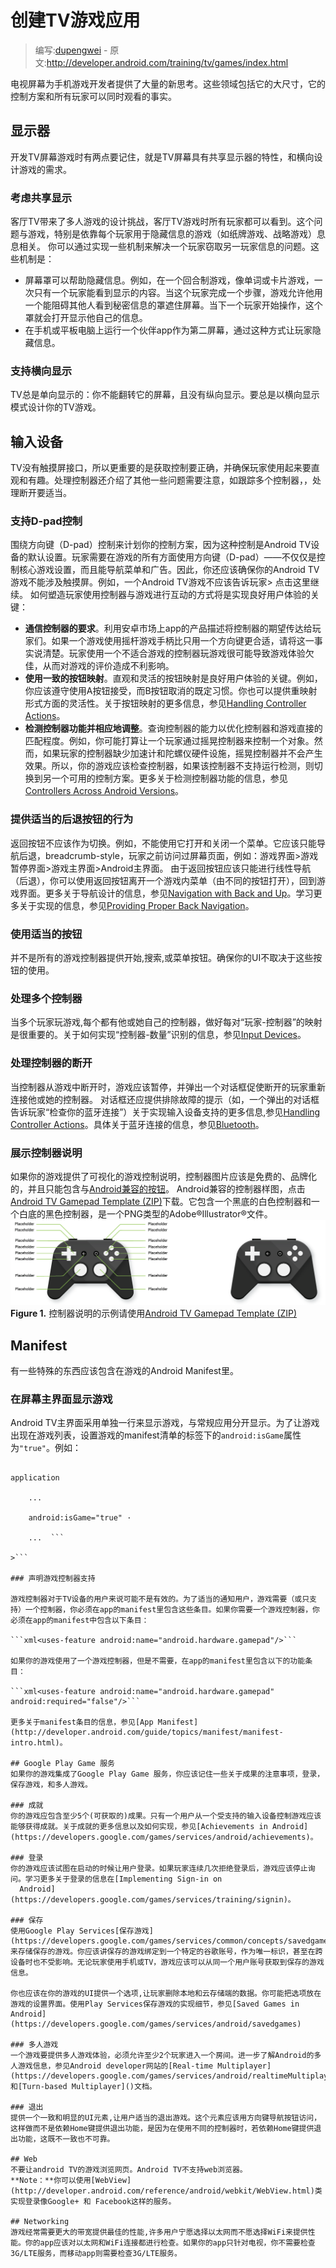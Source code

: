 # 创建TV游戏应用

> 编写:[dupengwei](https://github.com/dupengwei) - 原文:http://developer.android.com/training/tv/games/index.html

电视屏幕为手机游戏开发者提供了大量的新思考。这些领域包括它的大尺寸，它的控制方案和所有玩家可以同时观看的事实。
## 显示器
开发TV屏幕游戏时有两点要记住，就是TV屏幕具有共享显示器的特性，和横向设计游戏的需求。
### 考虑共享显示
客厅TV带来了多人游戏的设计挑战，客厅TV游戏时所有玩家都可以看到。这个问题与游戏，特别是依靠每个玩家用于隐藏信息的游戏（如纸牌游戏、战略游戏）息息相关。
你可以通过实现一些机制来解决一个玩家窃取另一玩家信息的问题。这些机制是：

- 屏幕罩可以帮助隐藏信息。例如，在一个回合制游戏，像单词或卡片游戏，一次只有一个玩家能看到显示的内容。当这个玩家完成一个步骤，游戏允许他用一个能阻碍其他人看到秘密信息的罩遮住屏幕。当下一个玩家开始操作，这个罩就会打开显示他自己的信息。
- 在手机或平板电脑上运行一个伙伴app作为第二屏幕，通过这种方式让玩家隐藏信息。

### 支持横向显示
TV总是单向显示的：你不能翻转它的屏幕，且没有纵向显示。要总是以横向显示模式设计你的TV游戏。

## 输入设备
TV没有触摸屏接口，所以更重要的是获取控制要正确，并确保玩家使用起来要直观和有趣。处理控制器还介绍了其他一些问题需要注意，如跟踪多个控制器，，处理断开要适当。

### 支持D-pad控制
围绕方向键（D-pad）控制来计划你的控制方案，因为这种控制是Android TV设备的默认设置。玩家需要在游戏的所有方面使用方向键（D-pad）——不仅仅是控制核心游戏设置，而且能导航菜单和广告。因此，你还应该确保你的Android TV游戏不能涉及触摸屏。例如，一个Android TV游戏不应该告诉玩家> 点击这里继续。
如何塑造玩家使用控制器与游戏进行互动的方式将是实现良好用户体验的关键：
- **通信控制器的要求**。利用安卓市场上app的产品描述将控制器的期望传达给玩家们。如果一个游戏使用摇杆游戏手柄比只用一个方向键更合适，请将这一事实说清楚。玩家使用一个不适合游戏的控制器玩游戏很可能导致游戏体验欠佳，从而对游戏的评价造成不利影响。
- **使用一致的按钮映射**。直观和灵活的按钮映射是良好用户体验的关键。例如，你应该遵守使用A按钮接受，而B按钮取消的既定习惯。你也可以提供重映射形式方面的灵活性。关于按钮映射的更多信息，参见[Handling
    Controller Actions](http://developer.android.com/training/game-controllers/controller-input.html)。
- **检测控制器功能并相应地调整**。查询控制器的能力以优化控制器和游戏直接的匹配程度。例如，你可能打算让一个玩家通过摇晃控制器来控制一个对象。然而，如果玩家的控制器缺少加速计和陀螺仪硬件设施，摇晃控制器并不会产生效果。所以，你的游戏应该检查控制器，如果该控制器不支持运行检测，则切换到另一个可用的控制方案。更多关于检测控制器功能的信息，参见[Controllers Across Android Versions](http://developer.android.com/training/game-controllers/compatibility.html)。

### 提供适当的后退按钮的行为
返回按钮不应该作为切换。例如，不能使用它打开和关闭一个菜单。它应该只能导航后退，breadcrumb-style，玩家之前访问过屏幕页面，例如：游戏界面>游戏暂停界面>游戏主界面>Android主界面。
由于返回按钮应该只能进行线性导航（后退），你可以使用返回按钮离开一个游戏内菜单（由不同的按钮打开），回到游戏界面。更多关于导航设计的信息，参见[Navigation with Back and Up](http://developer.android.com/design/patterns/navigation.html)。学习更多关于实现的信息，参见[Providing Proper Back Navigation](http://developer.android.com/training/implementing-navigation/temporal.html)。

### 使用适当的按钮
并不是所有的游戏控制器提供开始,搜索,或菜单按钮。确保你的UI不取决于这些按钮的使用。

### 处理多个控制器
当多个玩家玩游戏,每个都有他或她自己的控制器，做好每对“玩家-控制器”的映射是很重要的。关于如何实现“控制器-数量”识别的信息，参见[Input
  Devices](http://developer.android.com/reference/android/view/InputDevice.html#getControllerNumber)。
  
### 处理控制器的断开
当控制器从游戏中断开时，游戏应该暂停，并弹出一个对话框促使断开的玩家重新连接他或她的控制器。
对话框还应提供排除故障的提示（如，一个弹出的对话框告诉玩家“检查你的蓝牙连接”）关于实现输入设备支持的更多信息,参见[Handling Controller
  Actions](http://developer.android.com/training/game-controllers/controller-input.html)。具体关于蓝牙连接的信息，参见[Bluetooth](http://developer.android.com/guide/topics/connectivity/bluetooth.html)。
  
### 展示控制器说明
如果你的游戏提供了可视化的游戏控制说明，控制器图片应该是免费的、品牌化的，并且只能包含与[Android兼容的按钮](http://developer.android.com/training/game-controllers/controller-input.html#button)。
Android兼容的控制器样图，点击[Android TV Gamepad Template (ZIP)](http://storage.googleapis.com/androiddevelopers/design/android_tv_gamepad_template-2014-10.zip)下载。它包含一个黑底的白色控制器和一个白底的黑色控制器，是一个PNG类型的Adobe®Illustrator®文件。
![game-controller-buttons_2x](game-controller-buttons_2x.png)
**Figure 1.** 控制器说明的示例请使用[Android TV Gamepad Template (ZIP)](http://storage.googleapis.com/androiddevelopers/design/android_tv_gamepad_template-2014-10.zip)


## Manifest
有一些特殊的东西应该包含在游戏的Android Manifest里。
### 在屏幕主界面显示游戏
Android TV主界面采用单独一行来显示游戏，与常规应用分开显示。为了让游戏出现在游戏列表，设置游戏的manifest清单的<application>标签下的`android:isGame`属性为`"true"`。例如：

```xml<

application

	...   
	
	android:isGame="true" ·
	
	...  ```
	
>```

### 声明游戏控制器支持

游戏控制器对于TV设备的用户来说可能不是有效的。为了适当的通知用户，游戏需要（或只支持）一个控制器，你必须在app的manifest里包含这些条目。如果你需要一个游戏控制器，你必须在app的manifest中包含以下条目：

```xml<uses-feature android:name="android.hardware.gamepad"/>```

如果你的游戏使用了一个游戏控制器，但是不需要，在app的manifest里包含以下的功能条目：

```xml<uses-feature android:name="android.hardware.gamepad" android:required="false"/>```

更多关于manifest条目的信息，参见[App Manifest](http://developer.android.com/guide/topics/manifest/manifest-intro.html)。

## Google Play Game 服务
如果你的游戏集成了Google Play Game 服务，你应该记住一些关于成果的注意事项，登录，保存游戏，和多人游戏。

### 成就
你的游戏应包含至少5个(可获取的)成果。只有一个用户从一个受支持的输入设备控制游戏应该能够获得成就。关于成就的更多信息以及如何实现，参见[Achievements in Android](https://developers.google.com/games/services/android/achievements)。

### 登录
你的游戏应该试图在启动的时候让用户登录。如果玩家连续几次拒绝登录后，游戏应该停止询问。学习更多关于登录的信息在[Implementing Sign-in on
  Android](https://developers.google.com/games/services/training/signin)。
  
### 保存
使用Google Play Services[保存游戏](https://developers.google.com/games/services/common/concepts/savedgames)来存储保存的游戏。你应该讲保存的游戏绑定到一个特定的谷歌账号，作为唯一标识，甚至在跨设备时也不受影响。无论玩家使用手机或TV，游戏应该可以从同一个用户账号获取到保存的游戏信息。

你也应该在你的游戏的UI提供一个选项,让玩家删除本地和云存储端的数据。你可能把选项放在游戏的设置界面。使用Play Services保存游戏的实现细节，参见[Saved Games in Android](https://developers.google.com/games/services/android/savedgames)

### 多人游戏
一个游戏要提供多人游戏体验，必须允许至少2个玩家进入一个房间。进一步了解Android的多人游戏信息，参见Android developer网站的[Real-time Multiplayer](https://developers.google.com/games/services/android/realtimeMultiplayer)和[Turn-based Multiplayer]()文档。

### 退出
提供一个一致和明显的UI元素,让用户适当的退出游戏。这个元素应该用方向键导航按钮访问，这样做而不是依赖Home键提供退出功能，是因为在使用不同的控制器时，若依赖Home键提供退出功能，这既不一致也不可靠。

## Web
不要让android TV的游戏浏览网页。Android TV不支持web浏览器。
**Note：**你可以使用[WebView](http://developer.android.com/reference/android/webkit/WebView.html)类实现登录像Google+ 和 Facebook这样的服务。

## Networking
游戏经常需要更大的带宽提供最佳的性能,许多用户宁愿选择以太网而不愿选择WiFi来提供性能。你的app应该对以太网和WiFi连接都进行检查。如果你的app只针对电视，你不需要检查3G/LTE服务，而移动app则需要检查3G/LTE服务。





































